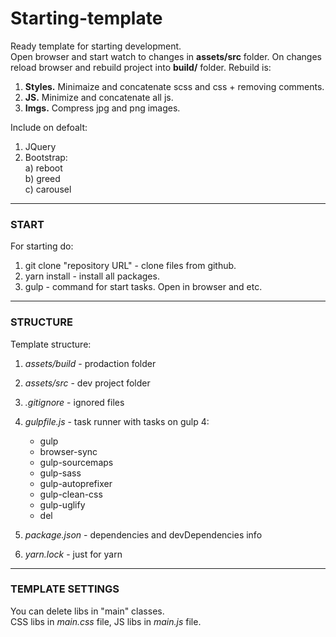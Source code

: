 # Starting-template

Ready template for starting development.   
Open browser and start watch to changes in __assets/src__ folder. On changes reload browser and rebuild project into __build/__ folder.  Rebuild is:  
1) __Styles.__ Minimaize and concatenate scss and css + removing comments.  
2) __JS.__ Minimize and concatenate all js.  
3) __Imgs.__ Compress jpg and png images.

Include on defoalt:  
1) JQuery
2) Bootstrap:  
  a) reboot   
  b) greed  
  c) carousel
___
### START
For starting do:
1. git clone "repository URL" - clone files from github.
2. yarn install - install all packages.
3. gulp - command for start tasks. Open in browser and etc.

___
### STRUCTURE
Template structure:
1. *assets/build* - prodaction folder
2. *assets/src* - dev project folder
3. *.gitignore* - ignored files
4. *gulpfile.js* - task runner with tasks on gulp 4:
    - gulp
    - browser-sync
    - gulp-sourcemaps
    - gulp-sass
    - gulp-autoprefixer
    - gulp-clean-css
    - gulp-uglify
    - del
    
5. *package.json* - dependencies and devDependencies info
6. *yarn.lock* - just for yarn

___
### TEMPLATE SETTINGS
You can delete libs in "main" classes.  
CSS libs in _main.css_ file, JS libs in _main.js_ file.
